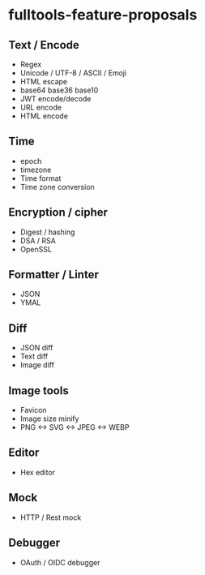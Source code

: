 # fulltools-feature-proposals


## Text / Encode

- Regex
- Unicode / UTF-8 / ASCII / Emoji
- HTML escape
- base64 base36 base10
- JWT encode/decode
- URL encode
- HTML encode

## Time

- epoch
- timezone
- Time format
- Time zone conversion


## Encryption / cipher

- Digest / hashing
- DSA / RSA
- OpenSSL


## Formatter / Linter
- JSON
- YMAL

## Diff

- JSON diff
- Text diff
- Image diff

## Image tools

- Favicon
- Image size minify
- PNG <-> SVG <-> JPEG <-> WEBP

## Editor

- Hex editor

## Mock

- HTTP / Rest mock

## Debugger

- OAuth / OIDC debugger

